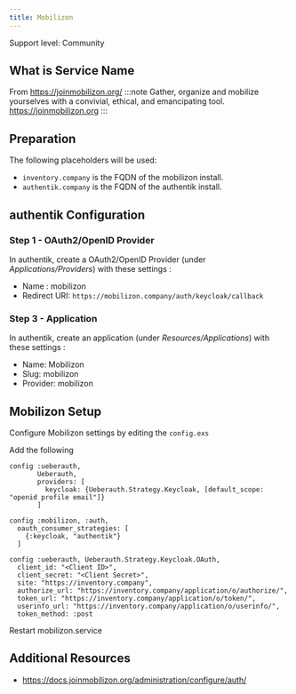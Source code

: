 ```yaml
---
title: Mobilizon
---
```


<span class="badge badge--secondary">Support level: Community</span>

## What is Service Name

From https://joinmobilizon.org/
:::note
Gather, organize and mobilize yourselves with a convivial, ethical, and emancipating tool. https://joinmobilizon.org
:::

## Preparation

The following placeholders will be used:

-   `inventory.company` is the FQDN of the mobilizon install.
-   `authentik.company` is the FQDN of the authentik install.

## authentik Configuration

### Step 1 - OAuth2/OpenID Provider

In authentik, create a OAuth2/OpenID Provider (under _Applications/Providers_) with these settings :

-   Name : mobilizon
-   Redirect URI: `https://mobilizon.company/auth/keycloak/callback`

### Step 3 - Application

In authentik, create an application (under _Resources/Applications_) with these settings :

-   Name: Mobilizon
-   Slug: mobilizon
-   Provider: mobilizon

## Mobilizon Setup

Configure Mobilizon settings by editing the `config.exs`

Add the following

```
config :ueberauth,
       Ueberauth,
       providers: [
         keycloak: {Ueberauth.Strategy.Keycloak, [default_scope: "openid profile email"]}
       ]

config :mobilizon, :auth,
  oauth_consumer_strategies: [
    {:keycloak, "authentik"}
  ]

config :ueberauth, Ueberauth.Strategy.Keycloak.OAuth,
  client_id: "<Client ID>",
  client_secret: "<Client Secret>",
  site: "https://inventory.company",
  authorize_url: "https://inventory.company/application/o/authorize/",
  token_url: "https://inventory.company/application/o/token/",
  userinfo_url: "https://inventory.company/application/o/userinfo/",
  token_method: :post
```

Restart mobilizon.service

## Additional Resources

-   https://docs.joinmobilizon.org/administration/configure/auth/
